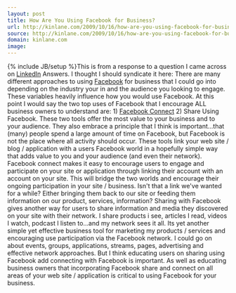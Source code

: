 ```yaml
---
layout: post
title: How Are You Using Facebook for Business?
url: http://kinlane.com/2009/10/16/how-are-you-using-facebook-for-business/
source: http://kinlane.com/2009/10/16/how-are-you-using-facebook-for-business/
domain: kinlane.com
image: 
---
```

{% include JB/setup %}This is from a response to a question I came across on <a class="zem_slink" title="LinkedIn" rel="homepage" href="http://www.linkedin.com">LinkedIn</a> Answers. I thought I should syndicate it here: There are many different approaches to using <a class="zem_slink" title="Facebook" rel="homepage" href="http://facebook.com">Facebook</a> for business that I could go into depending on the industry your in and the audience you looking to engage. These variables heavily influence how you would use Facebook. At this point I would say the two top uses of Facebook that I encourage ALL business owners to understand are: 1) <a class="zem_slink" title="Facebook Connect" rel="homepage" href="http://developers.facebook.com/connect.php">Facebook Connect</a> 2) Share Using Facebook. These two tools offer the most value to your business and to your audience. They also embrace a principle that I think is important...that (many) people spend a large amount of time on Facebook, but Facebook is not the place where all activity should occur. These tools link your web site / blog / application with a users Facebook world in a hopefully simple way that adds value to you and your audience (and even their network). Facebook connect makes it easy to encourage users to engage and participate on your site or application through linking their account with an account on your site. This will bridge the two worlds and encourage their ongoing participation in your site / business. Isn't that a link we've wanted for a while? Either bringing them back to our site or feeding them information on our product, services, information? Sharing with Facebook gives another way for users to share information and media they discovered on your site with their network. I share products i see, articles I read, videos I watch, podcast I listen to...and my network sees it all. Its yet another simple yet effective business tool for marketing my products / services and encouraging use participation via the Facebook network. I could go on about events, groups, applications, streams, pages, advertising and effective network approaches. But I think educating users on sharing using Facebook add connecting with Facebook is important. As well as educating business owners that incorporating Facebook share and connect on all areas of your web site / application is critical to using Facebook for your business.